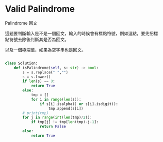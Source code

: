 # Valid Palindrome

Palindrome 回文


這題要判斷輸入是不是一個回文，輸入的時候會有標點符號，例如逗點，要先把標點符號去除後判斷其是否為回文。

以及一個極端值，如果為空字串也是回文。

```Python 

class Solution:
    def isPalindrome(self, s: str) -> bool:
        s = s.replace(" ","")
        s = s.lower()
        if len(s) == 0:
            return True
        else:
            tmp = []
            for i in range(len(s)):
                if s[i].isalpha() or s[i].isdigit():
                    tmp.append(s[i])
        # print(tmp)
        for j in range(int(len(tmp)/2)):
            if tmp[j] != tmp[len(tmp)-j-1]:
                return False
        else:
            return True
            
```
